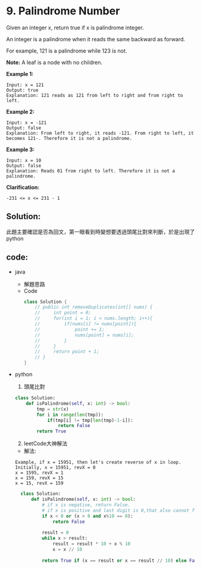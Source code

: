 # 9. Palindrome Number

Given an integer x, return true if x is palindrome integer.

An integer is a palindrome when it reads the same backward as forward.

For example, 121 is a palindrome while 123 is not.
 

**Note:** A leaf is a node with no children.

**Example 1:**
```
Input: x = 121
Output: true
Explanation: 121 reads as 121 from left to right and from right to left.
```

**Example 2:**
```
Input: x = -121
Output: false
Explanation: From left to right, it reads -121. From right to left, it becomes 121-. Therefore it is not a palindrome.
```

**Example 3:**
```
Input: x = 10
Output: false
Explanation: Reads 01 from right to left. Therefore it is not a palindrome.
```

**Clarification:**
```
-231 <= x <= 231 - 1
```

## Solution:

此題主要確認是否為回文，第一眼看到時變想要透過頭尾比對來判斷，於是出現了python

## code:

- java
  - 解題思路
  - Code
    ```java
    class Solution {
        // public int removeDuplicates(int[] nums) {
        //     int point = 0;
        //     for(int i = 1; i < nums.length; i++){
        //         if(nums[i] != nums[point]){
        //             point += 1;
        //             nums[point] = nums[i];
        //         }
        //     }
        //     return point + 1;
        // }
    }
    ```
- python
  1. 頭尾比對
    ```py
    class Solution:
        def isPalindrome(self, x: int) -> bool:
            tmp = str(x)
            for i in range(len(tmp)):
                if(tmp[i] != tmp[len(tmp)-1-i]):
                    return False
            return True
    ```
  2. leetCode大神解法
    - 解法:
    ```
    Example, if x = 15951, then let's create reverse of x in loop. Initially, x = 15951, revX = 0
    x = 1595, revX = 1
    x = 159, revX = 15
    x = 15, revX = 159
    ```
    
  ```py
    class Solution:
        def isPalindrome(self, x: int) -> bool:
            # if x is negative, return False.
            # if x is positive and last digit is 0,that also cannot form a palindrome, return False.
            if x < 0 or (x > 0 and x%10 == 0):
                return False
            
            result = 0
            while x > result:
                result = result * 10 + x % 10
                x = x // 10
                
            return True if (x == result or x == result // 10) else False
    ```
  



